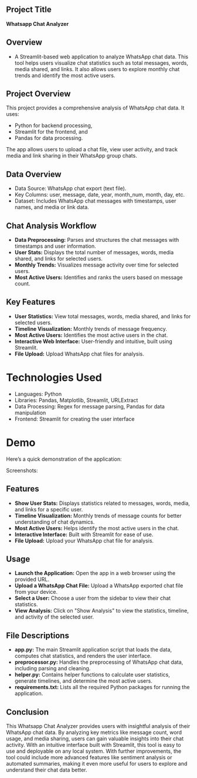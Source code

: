 ## Project Title

**Whatsapp Chat Analyzer**

## Overview

- A Streamlit-based web application to analyze WhatsApp chat data. This tool helps users visualize chat statistics such as total messages, words, media shared, and links. It also allows users to explore monthly chat trends and identify the most active users.

## Project Overview
This project provides a comprehensive analysis of WhatsApp chat data. It uses:

- Python for backend processing,
- Streamlit for the frontend, and
- Pandas for data processing.

The app allows users to upload a chat file, view user activity, and track media and link sharing in their WhatsApp group chats.

## Data Overview

- Data Source: WhatsApp chat export (text file).
- Key Columns: user, message, date, year, month_num, month, day, etc.
- Dataset: Includes WhatsApp chat messages with timestamps, user names, and media or link data.

## Chat Analysis Workflow
- **Data Preprocessing:** Parses and structures the chat messages with timestamps and user information.
- **User Stats:** Displays the total number of messages, words, media shared, and links for selected users.
- **Monthly Trends:** Visualizes message activity over time for selected users.
- **Most Active Users:** Identifies and ranks the users based on message count.

## Key Features

- **User Statistics:** View total messages, words, media shared, and links for selected users.
- **Timeline Visualization:** Monthly trends of message frequency.
- **Most Active Users:** Identifies the most active users in the chat.
- **Interactive Web Interface:** User-friendly and intuitive, built using Streamlit.
- **File Upload:** Upload WhatsApp chat files for analysis.

# Technologies Used

- Languages: Python
- Libraries: Pandas, Matplotlib, Streamlit, URLExtract
- Data Processing: Regex for message parsing, Pandas for data manipulation
- Frontend: Streamlit for creating the user interface

# Demo
Here’s a quick demonstration of the application:

Screenshots:


## Features

- **Show User Stats:** Displays statistics related to messages, words, media, and links for a specific user.
- **Timeline Visualization:** Monthly trends of message counts for better understanding of chat dynamics.
- **Most Active Users:** Helps identify the most active users in the chat.
- **Interactive Interface:** Built with Streamlit for ease of use.
- **File Upload:** Upload your WhatsApp chat file for analysis.

## Usage

- **Launch the Application:** Open the app in a web browser using the provided URL.
- **Upload a WhatsApp Chat File:** Upload a WhatsApp exported chat file from your device.
- **Select a User:** Choose a user from the sidebar to view their chat statistics.
- **View Analysis:** Click on "Show Analysis" to view the statistics, timeline, and activity of the selected user.

## File Descriptions
- **app.py:** The main Streamlit application script that loads the data, computes chat statistics, and renders the user interface.
- **preprocessor.py:** Handles the preprocessing of WhatsApp chat data, including parsing and cleaning.
- **helper.py:** Contains helper functions to calculate user statistics, generate timelines, and determine the most active users.
- **requirements.txt:** Lists all the required Python packages for running the application.

## Conclusion

This Whatsapp Chat Analyzer provides users with insightful analysis of their WhatsApp chat data. By analyzing key metrics like message count, word usage, and media sharing, users can gain valuable insights into their chat activity. With an intuitive interface built with Streamlit, this tool is easy to use and deployable on any local system.
With further improvements, the tool could include more advanced features like sentiment analysis or automated summaries, making it even more useful for users to explore and understand their chat data better.

